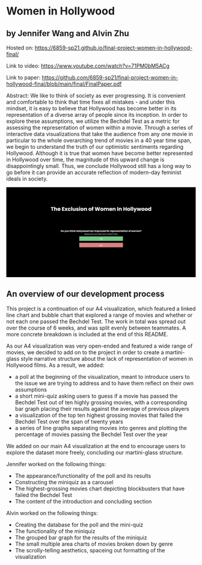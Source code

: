 # Women in Hollywood
## by Jennifer Wang and Alvin Zhu

Hosted on: https://6859-sp21.github.io/final-project-women-in-hollywood-final/

Link to video: https://www.youtube.com/watch?v=71PM0bM5ACg

Link to paper: https://github.com/6859-sp21/final-project-women-in-hollywood-final/blob/main/final/FinalPaper.pdf

Abstract: We like to think of society as ever progressing. It is convenient and comfortable to think that time fixes all mistakes - and under this mindset, it is easy to believe that Hollywood has become better in its representation of a diverse array of people since its inception. In order to explore these assumptions, we utilize the Bechdel Test as a metric for assessing the representation of women within a movie. Through a series of interactive data visualizations that take the audience from any one movie in particular to the whole overarching trend of movies in a 40 year time span, we begin to understand the truth of our optimistic sentiments regarding Hollywood. Although it is true that women have become better represented in Hollywood over time, the magnitude of this upward change is disappointingly small. Thus, we conclude Hollywood still has a long way to go before it can provide an accurate reflection of modern-day feminist ideals in society.

![Women in Hollywood Image](abstract.PNG)

## An overview of our development process

This project is a continuation of our A4 visualization, which featured a linked line chart and bubble chart that explored a range of movies and whether or not each one passed the Bechdel Test. The work in total was spread out over the course of 6 weeks, and was split evenly between teammates. A more concrete breakdown is included at the end of this README. 

As our A4 visualization was very open-ended and featured a wide range of movies, we decided to add on to the project in order to create a martini-glass style narrative structure about the lack of representation of women in Hollywood films. As a result, we added: 
* a poll at the beginning of the visualization, meant to introduce users to the issue we are trying to address and to have them reflect on their own assumptions
* a short mini-quiz asking users to guess if a movie has passed the Bechdel Test out of ten highly grossing movies, with a corresponding bar graph placing their results against the average of previous players
* a visualization of the top ten highest grossing movies that failed the Bechdel Test over the span of twenty years
* a series of line graphs separating movies into genres and plotting the percentage of movies passing the Bechdel Test over the year

We added on our main A4 visualization at the end to encourage users to explore the dataset more freely, concluding our martini-glass structure. 


Jennifer worked on the following things: 
* The appearance/functionality of the poll and its results
* Constructing the miniquiz as a carousel
* The highest-grossing movies chart depicting blockbusters that have failed the Bechdel Test
* The content of the introduction and concluding section

Alvin worked on the following things:
* Creating the database for the poll and the mini-quiz
* The functionality of the miniquiz
* The grouped bar graph for the results of the miniquiz
* The small multiple area charts of movies broken down by genre
* The scrolly-telling aesthetics, spaceing out formatting of the visualization
